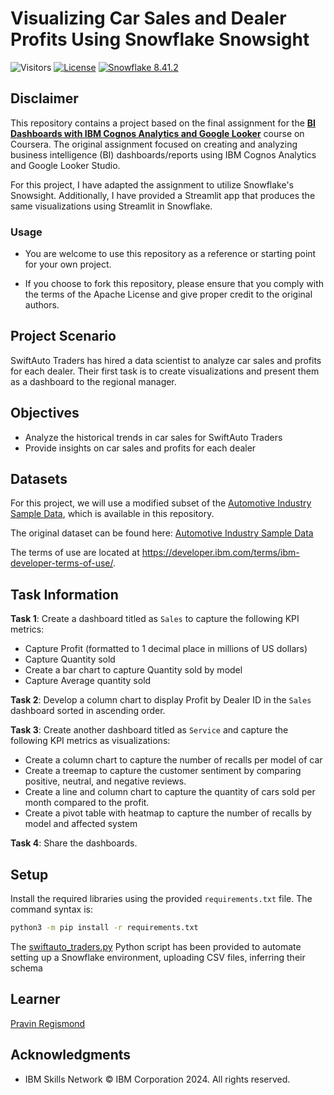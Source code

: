 # Visualizing Car Sales and Dealer Profits Using Snowflake Snowsight

![Visitors](https://api.visitorbadge.io/api/visitors?path=https%3A%2F%2Fgithub.com%2Fpregismond%2Fcreating-visualizations-using-snowflake-snowsight&label=Visitors&countColor=%230d76a8&style=flat&labelStyle=none)
[![License](https://img.shields.io/badge/License-Apache_2.0-0D76A8?style=flat)](https://opensource.org/licenses/Apache-2.0)
[![Snowflake 8.41.2](https://img.shields.io/badge/Snowflake-8.41.2-green?style=flat&logo=snowflake&logoColor=white)](https://shields.io/)


## Disclaimer

This repository contains a project based on the final assignment for the **[BI Dashboards with IBM Cognos Analytics and Google Looker](https://www.coursera.org/learn/bi-dashboards-with-ibm-cognos-analytics-and-google-looker)** course on Coursera. The original assignment focused on creating and analyzing business intelligence (BI) dashboards/reports using IBM Cognos Analytics and Google Looker Studio.

For this project, I have adapted the assignment to utilize Snowflake's Snowsight. Additionally, I have provided a Streamlit app that produces the same visualizations using Streamlit in Snowflake.

### Usage

* You are welcome to use this repository as a reference or starting point for your own project.

* If you choose to fork this repository, please ensure that you comply with the terms of the Apache License and give proper credit to the original authors.

## Project Scenario

SwiftAuto Traders has hired a data scientist to analyze car sales and profits for each dealer. Their first task is to create visualizations and present them as a dashboard to the regional manager.

## Objectives

* Analyze the historical trends in car sales for SwiftAuto Traders
* Provide insights on car sales and profits for each dealer

## Datasets

For this project, we will use a modified subset of the [Automotive Industry Sample Data](./Automotive_Industry/), which is available in this repository.

The original dataset can be found here: [Automotive Industry Sample Data](https://accelerator.ca.analytics.ibm.com/bi/?utm_source=skills_network&utm_content=in_lab_content_link&utm_id=Lab-IBMSkillsNetwork-DV0130EN-Coursera&perspective=authoring&pathRef=.public_folders%2FIBM%2BAccelerator%2BCatalog%2FContent%2FDAT00142&id=i22898C2A4DD748F79E0FC2BD017F4FE8&objRef=i22898C2A4DD748F79E0FC2BD017F4FE8&action=run&format=HTML&cmPropStr=%7B%22id%22%3A%22i22898C2A4DD748F79E0FC2BD017F4FE8%22%2C%22type%22%3A%22reportView%22%2C%22defaultName%22%3A%22DAT00142%22%2C%22permissions%22%3A%5B%22execute%22%2C%22read%22%2C%22traverse%22%5D%7D)

The terms of use are located at https://developer.ibm.com/terms/ibm-developer-terms-of-use/.

## Task Information
**Task 1**: Create a dashboard titled as `Sales` to capture the following KPI metrics:
* Capture Profit (formatted to 1 decimal place in millions of US dollars)
* Capture Quantity sold
* Create a bar chart to capture Quantity sold by model
* Capture Average quantity sold

**Task 2**: Develop a column chart to display Profit by Dealer ID in the `Sales` dashboard sorted in ascending order.

**Task 3**: Create another dashboard titled as `Service` and capture the following KPI metrics as visualizations:
* Create a column chart to capture the number of recalls per model of car
* Create a treemap to capture the customer sentiment by comparing positive, neutral, and negative reviews.
* Create a line and column chart to capture the quantity of cars sold per month compared to the profit.
* Create a pivot table with heatmap to capture the number of recalls by model and affected system

**Task 4**: Share the dashboards.

## Setup

Install the required libraries using the provided `requirements.txt` file. The command syntax is:

```bash
python3 -m pip install -r requirements.txt
```

The [swiftauto_traders.py](swiftauto_traders.py) Python script has been provided to automate setting up a Snowflake environment, uploading CSV files, inferring their schema

## Learner

[Pravin Regismond](https://www.linkedin.com/in/pregismond)

## Acknowledgments

* IBM Skills Network © IBM Corporation 2024. All rights reserved.